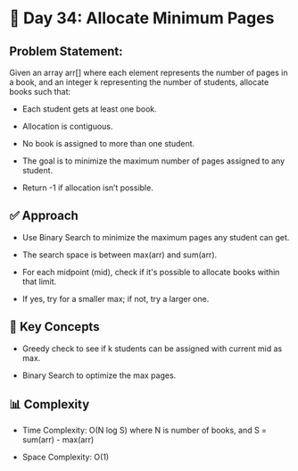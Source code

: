 
# 📘 Day 34: Allocate Minimum Pages
## Problem Statement:
Given an array arr[] where each element represents the number of pages in a book, and an integer k representing the number of students, allocate books such that:

- Each student gets at least one book.

- Allocation is contiguous.

- No book is assigned to more than one student.

- The goal is to minimize the maximum number of pages assigned to any student.

- Return -1 if allocation isn’t possible.

## ✅ Approach
- Use Binary Search to minimize the maximum pages any student can get.

- The search space is between max(arr) and sum(arr).

- For each midpoint (mid), check if it's possible to allocate books within that limit.

- If yes, try for a smaller max; if not, try a larger one.

## 🧠 Key Concepts
- Greedy check to see if k students can be assigned with current mid as max.

- Binary Search to optimize the max pages.

## 📊 Complexity
- Time Complexity: O(N log S) where N is number of books, and S = sum(arr) - max(arr)

- Space Complexity: O(1)    
